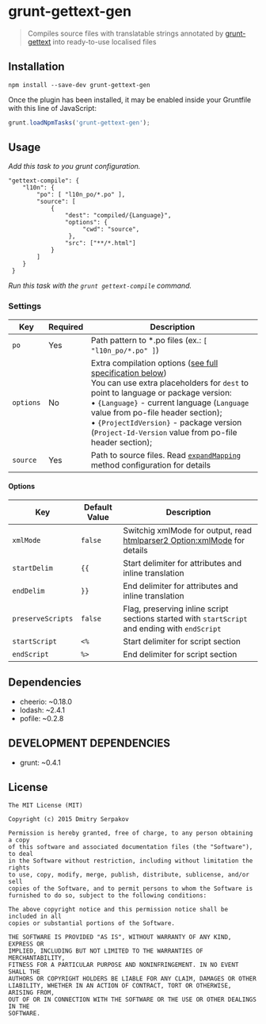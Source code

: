 # grunt-gettext-gen

> Compiles source files with translatable strings annotated by [grunt-gettext](https://github.com/englishtown/grunt-gettext) into ready-to-use localised files

## Installation

```shell
npm install --save-dev grunt-gettext-gen
```

Once the plugin has been installed, it may be enabled inside your Gruntfile with this line of JavaScript:

```js
grunt.loadNpmTasks('grunt-gettext-gen');
```


## Usage

_Add this task to you grunt configuration._
 
```
"gettext-compile": {
    "l10n": {
        "po": [ "l10n_po/*.po" ],
        "source": [
            {
                "dest": "compiled/{Language}",
                "options": {
                     "cwd": "source",
                 },
                "src": ["**/*.html"]
            }
        ]
    }
 }
 ```
 
_Run this task with the `grunt gettext-compile` command._

### Settings

| Key | Required | Description |
| --- | --- | --- |
| `po` | Yes | Path pattern to \*.po files (ex.: `[ "l10n_po/*.po" ]`) |
| `options` | No | Extra compilation options ([see full specification below](#options)) <br />You can use extra placeholders for `dest` to point to language or package version:<br />• `{Language}` - current language (`Language` value from po-file header section);<br />• `{ProjectIdVersion}` - package version (`Project-Id-Version` value from po-file header section); |
| `source` | Yes | Path to source files. Read [`expandMapping`](http://gruntjs.com/api/grunt.file#grunt.file.expandmapping) method configuration for details |


#### Options

| Key | Default Value | Description |
| --- | --- | --- |
| `xmlMode` | `false` | Switchig xmlMode for output, read [htmlparser2 Option:xmlMode](https://github.com/fb55/htmlparser2/wiki/Parser-options#option-xmlmode) for details |
| `startDelim` | `{{` | Start delimiter for attributes and inline translation |
| `endDelim` | `}}` | End delimiter for attributes and inline translation |
| `preserveScripts` | `false` | Flag, preserving inline script sections started with `startScript` and ending with `endScript` |
| `startScript` | `<%` | Start delimiter for script section |
| `endScript` | `%>` | End delimiter for script section |


## Dependencies

 - cheerio: ~0.18.0
 - lodash: ~2.4.1
 - pofile: ~0.2.8


## DEVELOPMENT DEPENDENCIES
 
 - grunt: ~0.4.1


## License

```
The MIT License (MIT)

Copyright (c) 2015 Dmitry Serpakov

Permission is hereby granted, free of charge, to any person obtaining a copy
of this software and associated documentation files (the "Software"), to deal
in the Software without restriction, including without limitation the rights
to use, copy, modify, merge, publish, distribute, sublicense, and/or sell
copies of the Software, and to permit persons to whom the Software is
furnished to do so, subject to the following conditions:

The above copyright notice and this permission notice shall be included in all
copies or substantial portions of the Software.

THE SOFTWARE IS PROVIDED "AS IS", WITHOUT WARRANTY OF ANY KIND, EXPRESS OR
IMPLIED, INCLUDING BUT NOT LIMITED TO THE WARRANTIES OF MERCHANTABILITY,
FITNESS FOR A PARTICULAR PURPOSE AND NONINFRINGEMENT. IN NO EVENT SHALL THE
AUTHORS OR COPYRIGHT HOLDERS BE LIABLE FOR ANY CLAIM, DAMAGES OR OTHER
LIABILITY, WHETHER IN AN ACTION OF CONTRACT, TORT OR OTHERWISE, ARISING FROM,
OUT OF OR IN CONNECTION WITH THE SOFTWARE OR THE USE OR OTHER DEALINGS IN THE
SOFTWARE.
```
